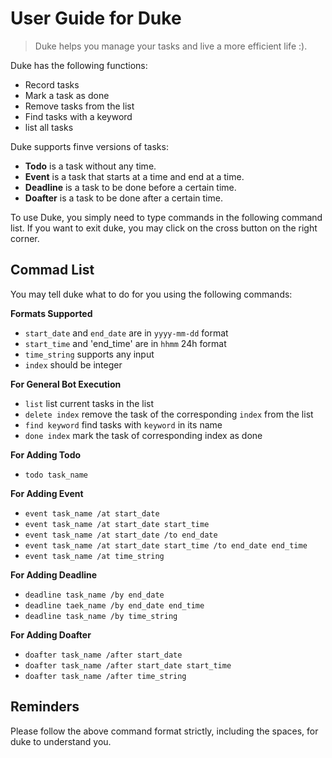 # User Guide for Duke

> Duke helps you manage your tasks and live a more efficient life :).

Duke has the following functions:
* Record tasks
* Mark a task as done
* Remove tasks from the list
* Find tasks with a keyword
* list all tasks

Duke supports finve versions of tasks:
* **Todo** is a task without any time.
* **Event** is a task that starts at a time and end at a time.
* **Deadline** is a task to be done before a certain time.
* **Doafter** is a task to be done after a certain time.

To use Duke, you simply need to type commands in the following command list.
If you want to exit duke, you may click on the cross button on the right corner. 

## Commad List
You may tell duke what to do for you using the following commands:

**Formats Supported**
* `start_date` and `end_date` are in `yyyy-mm-dd` format
* `start_time` and 'end_time' are in `hhmm` 24h format
* `time_string` supports any input
* `index` should be integer

**For General Bot Execution**

* `list`
  list current tasks in the list
* `delete index`
  remove the task of the corresponding `index` from the list
* `find keyword`
  find tasks with `keyword` in its name
* `done index`
  mark the task of corresponding index as done

**For Adding Todo**

* `todo task_name`

**For Adding Event**

* `event task_name /at start_date`
* `event task_name /at start_date start_time`
* `event task_name /at start_date /to end_date`
* `event task_name /at start_date start_time /to end_date end_time`
* `event task_name /at time_string`

**For Adding Deadline**

* `deadline task_name /by end_date`
* `deadline taek_name /by end_date end_time`
* `deadline task_name /by time_string`

**For Adding Doafter**

* `doafter task_name /after start_date`
* `doafter task_name /after start_date start_time`
* `doafter task_name /after time_string`

## Reminders
Please follow the above command format strictly, including the spaces, for duke to understand you.
